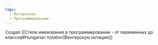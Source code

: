 ```yaml
---
tags:
  - Интересное
  - Программирование
---
```

Создал [[Стили именования в программировании - от переменных до классов#Hungarian notation|Венгерскую нотацию]] 